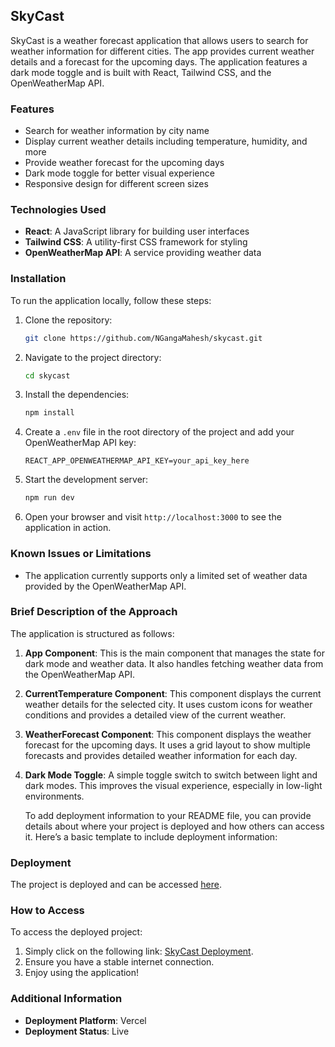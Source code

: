 ## SkyCast

SkyCast is a weather forecast application that allows users to search for weather information for different cities. The app provides current weather details and a forecast for the upcoming days. The application features a dark mode toggle and is built with React, Tailwind CSS, and the OpenWeatherMap API.

### Features

- Search for weather information by city name
- Display current weather details including temperature, humidity, and more
- Provide weather forecast for the upcoming days
- Dark mode toggle for better visual experience
- Responsive design for different screen sizes

### Technologies Used

- **React**: A JavaScript library for building user interfaces
- **Tailwind CSS**: A utility-first CSS framework for styling
- **OpenWeatherMap API**: A service providing weather data

### Installation

To run the application locally, follow these steps:

1. Clone the repository:
    ```bash
    git clone https://github.com/NGangaMahesh/skycast.git
    ```

2. Navigate to the project directory:
    ```bash
    cd skycast
    ```

3. Install the dependencies:
    ```bash
    npm install
    ```

4. Create a `.env` file in the root directory of the project and add your OpenWeatherMap API key:
    ```env
    REACT_APP_OPENWEATHERMAP_API_KEY=your_api_key_here
    ```

5. Start the development server:
    ```bash
    npm run dev
    ```

6. Open your browser and visit `http://localhost:3000` to see the application in action.

### Known Issues or Limitations

- The application currently supports only a limited set of weather data provided by the OpenWeatherMap API.


### Brief Description of the Approach

The application is structured as follows:

1. **App Component**: This is the main component that manages the state for dark mode and weather data. It also handles fetching weather data from the OpenWeatherMap API.

2. **CurrentTemperature Component**: This component displays the current weather details for the selected city. It uses custom icons for weather conditions and provides a detailed view of the current weather.

3. **WeatherForecast Component**: This component displays the weather forecast for the upcoming days. It uses a grid layout to show multiple forecasts and provides detailed weather information for each day.

4. **Dark Mode Toggle**: A simple toggle switch to switch between light and dark modes. This improves the visual experience, especially in low-light environments.

   To add deployment information to your README file, you can provide details about where your project is deployed and how others can access it. Here’s a basic template to include deployment information:

### Deployment

The project is deployed and can be accessed [here](https://skycast-git-main-ganga-maheshs-projects.vercel.app/).

### How to Access

To access the deployed project:

1. Simply click on the following link: [SkyCast Deployment](https://skycast-git-main-ganga-maheshs-projects.vercel.app/).
2. Ensure you have a stable internet connection.
3. Enjoy using the application!

### Additional Information

- **Deployment Platform**: Vercel
- **Deployment Status**: Live
